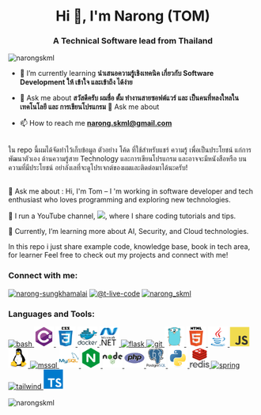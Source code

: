 <h1 align="center">Hi 👋, I'm Narong (TOM)</h1>
<h3 align="center">A Technical Software lead from Thailand</h3>

<p align="left"> <img src="https://komarev.com/ghpvc/?username=narongskml&label=Profile%20views&color=0e75b6&style=flat" alt="narongskml" /> </p>

- 🌱 I’m currently learning **นำเสนอความรู้เชิงเทคนิค เกี่ยวกับ Software Development ให้ เข้าใจ และเข้าถึง ได้ง่าย**

- 💬 Ask me about **สวัสดีครับ ผมชื่อ ตั้ม ทำงานสายซอฟต์แวร์ และ เป็นคนที่หลงใหลในเทคโนโลยี และ การเขียนโปรแกรม**
💬 Ask me about
- 📫 How to reach me **narong.skml@gmail.com**
<br/>
ใน repo นี้ผมได้จัดทำไว้เก็บข้อมูล ตัวอย่าง โค้ด ที่ใช้สำหรับแชร์ ความรู้ เพื่อเป็นประโยชน์ แก่การพัฒนาตัวเอง
ด้านความรู้สาย Technology และการเขียนโปรแกรม และอาจจะมีหนังสือหรือ บนความที่มีประโยชน์
อย่าลังเลที่จะดูโปรเจกต์ของผมและติดต่อมาได้นะครับ!

##

💬 Ask me about : Hi, I'm Tom – I 'm working in software developer and tech enthusiast who loves programming and exploring new technologies.

🎥 I run a YouTube channel, <a href="https://www.youtube.com/@t-live-code" target="blank"><img width="80px"  src="https://cdn.jsdelivr.net/gh/narongskml/html5-learn@latest/assets/imgs/TlivecodeLogo-450.webp" /></a>, where I share coding tutorials and tips.

🌱 Currently, I’m learning more about AI, Security, and Cloud technologies.

In this repo i just share example code, knowledge base, book in tech area, for learner
Feel free to check out my projects and connect with me!


<h3 align="left">Connect with me:</h3>
<p align="left">
<a href="https://linkedin.com/in/narong-sungkhamalai" target="blank"><img align="center" src="https://raw.githubusercontent.com/rahuldkjain/github-profile-readme-generator/master/src/images/icons/Social/linked-in-alt.svg" alt="narong-sungkhamalai" height="30" width="40" /></a>
<a href="https://www.youtube.com/@t-live-code" target="blank"><img align="center" src="https://raw.githubusercontent.com/rahuldkjain/github-profile-readme-generator/master/src/images/icons/Social/youtube.svg" alt="@t-live-code" height="30" width="40" /></a>
<a href="https://www.hackerrank.com/narong_skml" target="blank"><img align="center" src="https://raw.githubusercontent.com/rahuldkjain/github-profile-readme-generator/master/src/images/icons/Social/hackerrank.svg" alt="narong_skml" height="30" width="40" /></a>
</p>



<h3 align="left">Languages and Tools:</h3>
<p align="left"> <a href="https://www.gnu.org/software/bash/" target="_blank" rel="noreferrer"> <img src="https://www.vectorlogo.zone/logos/gnu_bash/gnu_bash-icon.svg" alt="bash" width="40" height="40"/> </a> <a href="https://www.w3schools.com/cs/" target="_blank" rel="noreferrer"> <img src="https://raw.githubusercontent.com/devicons/devicon/master/icons/csharp/csharp-original.svg" alt="csharp" width="40" height="40"/> </a> <a href="https://www.w3schools.com/css/" target="_blank" rel="noreferrer"> <img src="https://raw.githubusercontent.com/devicons/devicon/master/icons/css3/css3-original-wordmark.svg" alt="css3" width="40" height="40"/> </a> <a href="https://www.docker.com/" target="_blank" rel="noreferrer"> <img src="https://raw.githubusercontent.com/devicons/devicon/master/icons/docker/docker-original-wordmark.svg" alt="docker" width="40" height="40"/> </a> <a href="https://dotnet.microsoft.com/" target="_blank" rel="noreferrer"> <img src="https://raw.githubusercontent.com/devicons/devicon/master/icons/dot-net/dot-net-original-wordmark.svg" alt="dotnet" width="40" height="40"/> </a> <a href="https://flask.palletsprojects.com/" target="_blank" rel="noreferrer"> <img src="https://www.vectorlogo.zone/logos/pocoo_flask/pocoo_flask-icon.svg" alt="flask" width="40" height="40"/> </a> <a href="https://git-scm.com/" target="_blank" rel="noreferrer"> <img src="https://www.vectorlogo.zone/logos/git-scm/git-scm-icon.svg" alt="git" width="40" height="40"/> </a> <a href="https://golang.org" target="_blank" rel="noreferrer"> <img src="https://raw.githubusercontent.com/devicons/devicon/master/icons/go/go-original.svg" alt="go" width="40" height="40"/> </a> <a href="https://www.w3.org/html/" target="_blank" rel="noreferrer"> <img src="https://raw.githubusercontent.com/devicons/devicon/master/icons/html5/html5-original-wordmark.svg" alt="html5" width="40" height="40"/> </a> <a href="https://www.java.com" target="_blank" rel="noreferrer"> <img src="https://raw.githubusercontent.com/devicons/devicon/master/icons/java/java-original.svg" alt="java" width="40" height="40"/> </a> <a href="https://developer.mozilla.org/en-US/docs/Web/JavaScript" target="_blank" rel="noreferrer"> <img src="https://raw.githubusercontent.com/devicons/devicon/master/icons/javascript/javascript-original.svg" alt="javascript" width="40" height="40"/> </a> <a href="https://www.linux.org/" target="_blank" rel="noreferrer"> <img src="https://raw.githubusercontent.com/devicons/devicon/master/icons/linux/linux-original.svg" alt="linux" width="40" height="40"/> </a> <a href="https://www.microsoft.com/en-us/sql-server" target="_blank" rel="noreferrer"> <img src="https://www.svgrepo.com/show/303229/microsoft-sql-server-logo.svg" alt="mssql" width="40" height="40"/> </a> <a href="https://www.mysql.com/" target="_blank" rel="noreferrer"> <img src="https://raw.githubusercontent.com/devicons/devicon/master/icons/mysql/mysql-original-wordmark.svg" alt="mysql" width="40" height="40"/> </a> <a href="https://www.nginx.com" target="_blank" rel="noreferrer"> <img src="https://raw.githubusercontent.com/devicons/devicon/master/icons/nginx/nginx-original.svg" alt="nginx" width="40" height="40"/> </a> <a href="https://nodejs.org" target="_blank" rel="noreferrer"> <img src="https://raw.githubusercontent.com/devicons/devicon/master/icons/nodejs/nodejs-original-wordmark.svg" alt="nodejs" width="40" height="40"/> </a> <a href="https://www.php.net" target="_blank" rel="noreferrer"> <img src="https://raw.githubusercontent.com/devicons/devicon/master/icons/php/php-original.svg" alt="php" width="40" height="40"/> </a> <a href="https://www.postgresql.org" target="_blank" rel="noreferrer"> <img src="https://raw.githubusercontent.com/devicons/devicon/master/icons/postgresql/postgresql-original-wordmark.svg" alt="postgresql" width="40" height="40"/> </a> <a href="https://www.python.org" target="_blank" rel="noreferrer"> <img src="https://raw.githubusercontent.com/devicons/devicon/master/icons/python/python-original.svg" alt="python" width="40" height="40"/> </a> <a href="https://redis.io" target="_blank" rel="noreferrer"> <img src="https://raw.githubusercontent.com/devicons/devicon/master/icons/redis/redis-original-wordmark.svg" alt="redis" width="40" height="40"/> </a> <a href="https://spring.io/" target="_blank" rel="noreferrer"> <img src="https://www.vectorlogo.zone/logos/springio/springio-icon.svg" alt="spring" width="40" height="40"/> </a> <a href="https://tailwindcss.com/" target="_blank" rel="noreferrer"> <img src="https://www.vectorlogo.zone/logos/tailwindcss/tailwindcss-icon.svg" alt="tailwind" width="40" height="40"/> </a> <a href="https://www.typescriptlang.org/" target="_blank" rel="noreferrer"> <img src="https://raw.githubusercontent.com/devicons/devicon/master/icons/typescript/typescript-original.svg" alt="typescript" width="40" height="40"/> </a> </p>

<p><img align="center" src="https://github-readme-stats.vercel.app/api/top-langs?username=narongskml&show_icons=true&locale=en&layout=compact" alt="narongskml" /></p>

<!---
narongskml/narongskml is a ✨ special ✨ repository because its `README.md` (this file) appears on your GitHub profile.
You can click the Preview link to take a look at your changes.
--->

